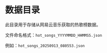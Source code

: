 # 数据目录

此目录用于存储从网易云音乐获取的热歌榜数据。

文件命名格式：`hot_songs_YYYYMMDD_HHMMSS.json`

例如：`hot_songs_20250913_080553.json`
